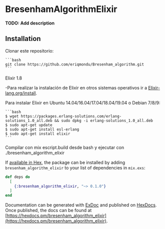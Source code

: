 # BresenhamAlgorithmElixir

**TODO: Add description**

## Installation

Clonar este repositorio:

	```bash
	git clone https://github.com/eriqmondu/Bresenham_algorithm.git
	```

Elixir 1.8

-Para realizar la instalación de Elixir en otros sistemas operativos ir a [Elixir-lang.org/install](https://elixir-lang.org/install.html).

Para instalar Elixir en Ubuntu 14.04/16.04/17.04/18.04/19.04 o Debian 7/8/9:
	
	```bash
	$ wget https://packages.erlang-solutions.com/erlang-solutions_1.0_all.deb && sudo dpkg -i erlang-solutions_1.0_all.deb
	$ sudo apt-get update
	$ sudo apt-get install esl-erlang
	$ sudo apt-get install elixir
	```

Compilar con mix escript.build desde bash y ejecutar con ./bresenham_algorithm_elixir


If [available in Hex](https://hex.pm/docs/publish), the package can be installed
by adding `bresenham_algorithm_elixir` to your list of dependencies in `mix.exs`:

```elixir
def deps do
  [
    {:bresenham_algorithm_elixir, "~> 0.1.0"}
  ]
end
```

Documentation can be generated with [ExDoc](https://github.com/elixir-lang/ex_doc)
and published on [HexDocs](https://hexdocs.pm). Once published, the docs can
be found at [https://hexdocs.pm/bresenham_algorithm_elixir](https://hexdocs.pm/bresenham_algorithm_elixir).


